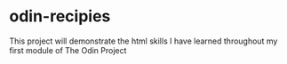# odin-recipies

This project will demonstrate the html skills I have learned throughout my first module of The Odin Project